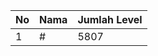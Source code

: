 | No | Nama            | Jumlah Level |
|----|-----------------|--------------|
| 1  | #    |    5807        |
